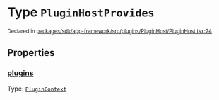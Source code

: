 # Type `PluginHostProvides`
<sub>Declared in [packages/sdk/app-framework/src/plugins/PluginHost/PluginHost.tsx:24](https://github.com/dxos/dxos/blob/5efa14d7c/packages/sdk/app-framework/src/plugins/PluginHost/PluginHost.tsx#L24)</sub>




## Properties
### [plugins](https://github.com/dxos/dxos/blob/5efa14d7c/packages/sdk/app-framework/src/plugins/PluginHost/PluginHost.tsx#L25)
Type: <code>[PluginContext](/api/@dxos/app-framework/types/PluginContext)</code>





